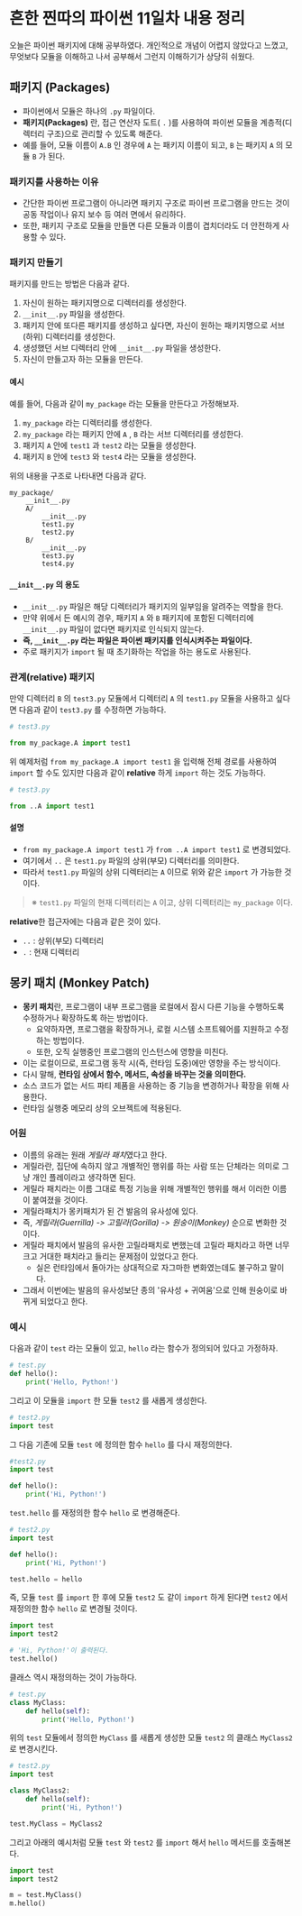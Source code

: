 # 흔한 찐따의 파이썬 11일차 내용 정리
오늘은 파이썬 패키지에 대해 공부하였다.
개인적으로 개념이 어렵지 않았다고 느꼈고, 무엇보다 모듈을 이해하고 나서 공부해서 그런지 이해하기가 상당히 쉬웠다.

## 패키지 (Packages)
- 파이썬에서 모듈은 하나의 `.py` 파일이다.
- **패키지(Packages)** 란, 접근 연산자 도트( `.` )를 사용하여 파이썬 모듈을 계층적(디렉터리 구조)으로 관리할 수 있도록 해준다.
- 예를 들어, 모듈 이름이 `A.B` 인 경우에 `A` 는 패키지 이름이 되고, `B` 는 패키지 `A` 의 모듈 `B` 가 된다.

### 패키지를 사용하는 이유
- 간단한 파이썬 프로그램이 아니라면 패키지 구조로 파이썬 프로그램을 만드는 것이 공동 작업이나 유지 보수 등 여러 면에서 유리하다.
- 또한, 패키지 구조로 모듈을 만들면 다른 모듈과 이름이 겹치더라도 더 안전하게 사용할 수 있다.

### 패키지 만들기
패키지를 만드는 방법은 다음과 같다.
1. 자신이 원하는 패키지명으로 디렉터리를 생성한다.
2. `__init__.py` 파일을 생성한다.
3. 패키지 안에 또다른 패키지를 생성하고 싶다면, 자신이 원하는 패키지명으로 서브(하위) 디렉터리를 생성한다.
4. 생성했던 서브 디렉터리 안에 `__init__.py` 파일을 생성한다.
5. 자신이 만들고자 하는 모듈을 만든다.

#### 예시
예를 들어, 다음과 같이 `my_package` 라는 모듈을 만든다고 가정해보자.
1. `my_package` 라는 디렉터리를 생성한다.
2. `my_package` 라는 패키지 안에 `A` , `B` 라는 서브 디렉터리를 생성한다.
3. 패키지 `A` 안에 `test1` 과 `test2` 라는 모듈을 생성한다.
4. 패키지 `B` 안에 `test3` 와 `test4` 라는 모듈을 생성한다.

위의 내용을 구조로 나타내면 다음과 같다.
```
my_package/
    __init__.py
    A/
        __init__.py
        test1.py
        test2.py
    B/
        __init__.py
        test3.py
        test4.py
```

#### `__init__.py` 의 용도
- `__init__.py` 파일은 해당 디렉터리가 패키지의 일부임을 알려주는 역할을 한다.
- 만약 위에서 든 예시의 경우, 패키지 `A` 와 `B` 패키지에 포함된 디렉터리에 `__init__.py` 파일이 없다면 패키지로 인식되지 않는다.
- **즉, `__init__.py` 라는 파일은 파이썬 패키지를 인식시켜주는 파일이다.**
- 주로 패키지가 `import` 될 때 초기화하는 작업을 하는 용도로 사용된다.

### 관계(relative) 패키지
만약 디렉터리 `B` 의 `test3.py` 모듈에서 디렉터리 `A` 의 `test1.py` 모듈을 사용하고 싶다면 다음과 같이 `test3.py` 를 수정하면 가능하다.

```python
# test3.py

from my_package.A import test1
```

위 예제처럼 `from my_package.A import test1` 을 입력해 전체 경로를 사용하여 `import` 할 수도 있지만 다음과 같이 **relative** 하게 `import` 하는 것도 가능하다.

```python
# test3.py

from ..A import test1
```

#### 설명
- `from my_package.A import test1` 가 `from ..A import test1` 로 변경되었다.
- 여기에서 `..` 은 `test1.py` 파일의 상위(부모) 디렉터리를 의미한다.
- 따라서 `test1.py` 파일의 상위 디렉터리는 `A` 이므로 위와 같은 `import` 가 가능한 것이다.

> ※ `test1.py` 파일의 현재 디렉터리는 `A` 이고, 상위 디렉터리는 `my_package` 이다.

**relative**한 접근자에는 다음과 같은 것이 있다.

- `..` : 상위(부모) 디렉터리
- `.` : 현재 디렉터리

## 몽키 패치 (Monkey Patch)
- **몽키 패치**란, 프로그램이 내부 프로그램을 로컬에서 잠시 다른 기능을 수행하도록 수정하거나 확장하도록 하는 방법이다.
  - 요약하자면, 프로그램을 확장하거나, 로컬 시스템 소프트웨어를 지원하고 수정하는 방법이다.
  - 또한, 오직 실행중인 프로그램의 인스턴스에 영향을 미친다.
- 이는 로컬이므로, 프로그램 동작 시(즉, 런타임 도중)에만 영향을 주는 방식이다.
- 다시 말해, **런타임 상에서 함수, 메서드, 속성을 바꾸는 것을 의미한다.**
- 소스 코드가 없는 서드 파티 제품을 사용하는 중 기능을 변경하거나 확장을 위해 사용한다.
- 런타임 실행중 메모리 상의 오브젝트에 적용된다.

### 어원
- 이름의 유래는 원래 *게릴라 패치*였다고 한다.
- 게릴라란, 집단에 속하지 않고 개별적인 행위를 하는 사람 또는 단체라는 의미로 그냥 개인 플레이라고 생각하면 된다.
- 게릴라 패치라는 이름 그대로 특정 기능을 위해 개별적인 행위를 해서 이러한 이름이 붙여졌을 것이다.
- 게릴라패치가 몽키패치가 된 건 발음의 유사성에 있다.
- 즉, *게릴라(Guerrilla) -> 고릴라(Gorilla) -> 원숭이(Monkey)* 순으로 변화한 것이다.
- 게릴라 패치에서 발음의 유사한 고릴라패치로 변했는데 고릴라 패치라고 하면 너무 크고 거대한 패치라고 들리는 문제점이 있었다고 한다.
  - 실은 런타임에서 돌아가는 상대적으로 자그마한 변화였는데도 불구하고 말이다.
- 그래서 이번에는 발음의 유사성보단 종의 '유사성 + 귀여움'으로 인해 원숭이로 바뀌게 되었다고 한다.


### 예시
다음과 같이 `test` 라는 모듈이 있고, `hello` 라는 함수가 정의되어 있다고 가정하자.
```python
# test.py
def hello():
    print('Hello, Python!')
```

그리고 이 모듈을 `import` 한 모듈 `test2` 를 새롭게 생성한다.
```python
# test2.py
import test
```

그 다음 기존에 모듈 `test` 에 정의한 함수 `hello` 를 다시 재정의한다.
```python
#test2.py
import test

def hello():
    print('Hi, Python!')
```

`test.hello` 를 재정의한 함수 `hello` 로 변경해준다.
```python
# test2.py
import test

def hello():
    print('Hi, Python!')

test.hello = hello
```

즉, 모듈 `test` 를 `import` 한 후에 모듈 `test2` 도 같이 `import` 하게 된다면 `test2` 에서 재정의한 함수 `hello` 로 변경될 것이다.
```python
import test
import test2

# 'Hi, Python!'이 출력된다.
test.hello()
```

클래스 역시 재정의하는 것이 가능하다.
```python
# test.py
class MyClass:
    def hello(self):
        print('Hello, Python!')
```

위의 `test` 모듈에서 정의한 `MyClass` 를 새롭게 생성한 모듈 `test2` 의 클래스 `MyClass2` 로 변경시킨다.
```python
# test2.py
import test

class MyClass2:
    def hello(self):
        print('Hi, Python!')

test.MyClass = MyClass2
```

그리고 아래의 예시처럼 모듈 `test` 와 `test2` 를 `import` 해서 `hello` 메서드를 호출해본다.
```python
import test
import test2

m = test.MyClass()
m.hello()
```
